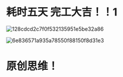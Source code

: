 
# 耗时五天 完工大吉！！1
![128cdcd2c7f0f532135951e5be32a86](https://user-images.githubusercontent.com/68007558/174461951-b7375c1c-301b-41f4-9aa8-046ab4450b5f.png)

![6e836571a935a78550f88150f8d31e3](https://user-images.githubusercontent.com/68007558/174461952-506ad728-9abf-4a23-870b-f640297e8d7f.png)

# 原创思维！
